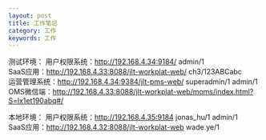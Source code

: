 ```yaml
---
layout: post
title: 工作笔记
category: 工作
keywords: 工作
---
```


测试环境：
用户权限系统：http://192.168.4.34:9184/		admin/1</br>
SaaS应用：http://192.168.4.33:8088/jlt-workplat-web/           ch3/123ABCabc</br>
运营管理系统：http://192.168.4.34:9384/jlt-pms-web/  superadmin/1     admin/1</br>
OMS微信端：http://192.168.4.33:8088/jlt-workplat-web/moms/index.html?S=lx1et190abq#/</br>


本地环境：
用户权限系统：http://192.168.4.35:9184     jonas_hu/1    admin/1</br>
SaaS应用：http://192.168.4.32:8088/jlt-workplat-web    wade.ye/1</br>

